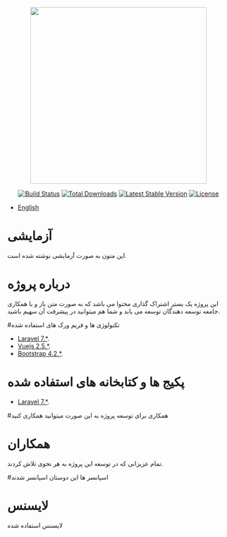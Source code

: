 <p align="center"><img src="https://res.cloudinary.com/dtfbvvkyp/image/upload/v1566331377/laravel-logolockup-cmyk-red.svg" width="400"></p>

<p align="center">
<a href="https://travis-ci.org/laravel/framework"><img src="https://travis-ci.org/laravel/framework.svg" alt="Build Status"></a>
<a href="https://packagist.org/packages/laravel/framework"><img src="https://poser.pugx.org/laravel/framework/d/total.svg" alt="Total Downloads"></a>
<a href="https://packagist.org/packages/laravel/framework"><img src="https://poser.pugx.org/laravel/framework/v/stable.svg" alt="Latest Stable Version"></a>
<a href="https://packagist.org/packages/laravel/framework"><img src="https://poser.pugx.org/laravel/framework/license.svg" alt="License"></a>
</p>

- [English](README.en.md)

# آزمایشی
این متون به صورت آزمایشی نوشته شده است.
# درباره پروژه 
این پروژه یک بستر اشتراک گذاری محتوا می باشد که به صورت متن باز و با همکاری جامعه توسعه دهندگان توسعه می یابد و شما هم میتوانید در پیشرفت آن سهیم باشید.

#تکنولوژی ها و فریم ورک های استفاده شده 

- [Laravel 7.*](https://laravel.com).
- [Vuejs 2.5.*](https://vuejs.org).
- [Bootstrap 4.2.*](https://bootstrap.com).

# پکیج ها و کتابخانه های استفاده شده 

- [Laravel 7.*](https://laravel.com).

#همکاری برای توسعه پروژه 
به این صورت میتوانید همکاری کنید
# همکاران 
تمام عزیزانی که در توسعه این پروژه به هر نحوی تلاش کردند.

#اسپانسر ها
این دوستان اسپانسر شدند

# لایسنس 
لایسنس استفاده شده



